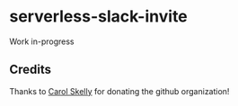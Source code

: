 # serverless-slack-invite
Work in-progress


## Credits
Thanks to [Carol Skelly](https://github.com/iatek) for donating the github organization!
